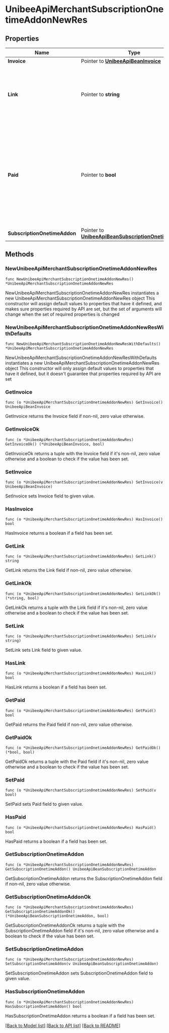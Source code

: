 # UnibeeApiMerchantSubscriptionOnetimeAddonNewRes

## Properties

Name | Type | Description | Notes
------------ | ------------- | ------------- | -------------
**Invoice** | Pointer to [**UnibeeApiBeanInvoice**](UnibeeApiBeanInvoice.md) |  | [optional] 
**Link** | Pointer to **string** | if automatic payment is false, Gateway Link will provided that manual payment needed | [optional] 
**Paid** | Pointer to **bool** | true|false,automatic payment is default behavior for one-time addon purchased, payment will create attach to the purchase, when payment is success, return false, otherwise false | [optional] 
**SubscriptionOnetimeAddon** | Pointer to [**UnibeeApiBeanSubscriptionOnetimeAddon**](UnibeeApiBeanSubscriptionOnetimeAddon.md) |  | [optional] 

## Methods

### NewUnibeeApiMerchantSubscriptionOnetimeAddonNewRes

`func NewUnibeeApiMerchantSubscriptionOnetimeAddonNewRes() *UnibeeApiMerchantSubscriptionOnetimeAddonNewRes`

NewUnibeeApiMerchantSubscriptionOnetimeAddonNewRes instantiates a new UnibeeApiMerchantSubscriptionOnetimeAddonNewRes object
This constructor will assign default values to properties that have it defined,
and makes sure properties required by API are set, but the set of arguments
will change when the set of required properties is changed

### NewUnibeeApiMerchantSubscriptionOnetimeAddonNewResWithDefaults

`func NewUnibeeApiMerchantSubscriptionOnetimeAddonNewResWithDefaults() *UnibeeApiMerchantSubscriptionOnetimeAddonNewRes`

NewUnibeeApiMerchantSubscriptionOnetimeAddonNewResWithDefaults instantiates a new UnibeeApiMerchantSubscriptionOnetimeAddonNewRes object
This constructor will only assign default values to properties that have it defined,
but it doesn't guarantee that properties required by API are set

### GetInvoice

`func (o *UnibeeApiMerchantSubscriptionOnetimeAddonNewRes) GetInvoice() UnibeeApiBeanInvoice`

GetInvoice returns the Invoice field if non-nil, zero value otherwise.

### GetInvoiceOk

`func (o *UnibeeApiMerchantSubscriptionOnetimeAddonNewRes) GetInvoiceOk() (*UnibeeApiBeanInvoice, bool)`

GetInvoiceOk returns a tuple with the Invoice field if it's non-nil, zero value otherwise
and a boolean to check if the value has been set.

### SetInvoice

`func (o *UnibeeApiMerchantSubscriptionOnetimeAddonNewRes) SetInvoice(v UnibeeApiBeanInvoice)`

SetInvoice sets Invoice field to given value.

### HasInvoice

`func (o *UnibeeApiMerchantSubscriptionOnetimeAddonNewRes) HasInvoice() bool`

HasInvoice returns a boolean if a field has been set.

### GetLink

`func (o *UnibeeApiMerchantSubscriptionOnetimeAddonNewRes) GetLink() string`

GetLink returns the Link field if non-nil, zero value otherwise.

### GetLinkOk

`func (o *UnibeeApiMerchantSubscriptionOnetimeAddonNewRes) GetLinkOk() (*string, bool)`

GetLinkOk returns a tuple with the Link field if it's non-nil, zero value otherwise
and a boolean to check if the value has been set.

### SetLink

`func (o *UnibeeApiMerchantSubscriptionOnetimeAddonNewRes) SetLink(v string)`

SetLink sets Link field to given value.

### HasLink

`func (o *UnibeeApiMerchantSubscriptionOnetimeAddonNewRes) HasLink() bool`

HasLink returns a boolean if a field has been set.

### GetPaid

`func (o *UnibeeApiMerchantSubscriptionOnetimeAddonNewRes) GetPaid() bool`

GetPaid returns the Paid field if non-nil, zero value otherwise.

### GetPaidOk

`func (o *UnibeeApiMerchantSubscriptionOnetimeAddonNewRes) GetPaidOk() (*bool, bool)`

GetPaidOk returns a tuple with the Paid field if it's non-nil, zero value otherwise
and a boolean to check if the value has been set.

### SetPaid

`func (o *UnibeeApiMerchantSubscriptionOnetimeAddonNewRes) SetPaid(v bool)`

SetPaid sets Paid field to given value.

### HasPaid

`func (o *UnibeeApiMerchantSubscriptionOnetimeAddonNewRes) HasPaid() bool`

HasPaid returns a boolean if a field has been set.

### GetSubscriptionOnetimeAddon

`func (o *UnibeeApiMerchantSubscriptionOnetimeAddonNewRes) GetSubscriptionOnetimeAddon() UnibeeApiBeanSubscriptionOnetimeAddon`

GetSubscriptionOnetimeAddon returns the SubscriptionOnetimeAddon field if non-nil, zero value otherwise.

### GetSubscriptionOnetimeAddonOk

`func (o *UnibeeApiMerchantSubscriptionOnetimeAddonNewRes) GetSubscriptionOnetimeAddonOk() (*UnibeeApiBeanSubscriptionOnetimeAddon, bool)`

GetSubscriptionOnetimeAddonOk returns a tuple with the SubscriptionOnetimeAddon field if it's non-nil, zero value otherwise
and a boolean to check if the value has been set.

### SetSubscriptionOnetimeAddon

`func (o *UnibeeApiMerchantSubscriptionOnetimeAddonNewRes) SetSubscriptionOnetimeAddon(v UnibeeApiBeanSubscriptionOnetimeAddon)`

SetSubscriptionOnetimeAddon sets SubscriptionOnetimeAddon field to given value.

### HasSubscriptionOnetimeAddon

`func (o *UnibeeApiMerchantSubscriptionOnetimeAddonNewRes) HasSubscriptionOnetimeAddon() bool`

HasSubscriptionOnetimeAddon returns a boolean if a field has been set.


[[Back to Model list]](../README.md#documentation-for-models) [[Back to API list]](../README.md#documentation-for-api-endpoints) [[Back to README]](../README.md)


